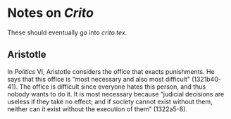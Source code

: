 # Notes on *Crito*

These should eventually go into *crito.tex*.

## Aristotle

In *Politics* VI, Aristotle considers the office that exacts punishments. He says that this office is “most necessary and also most difficult” (1321b40-41). The office is difficult since everyone hates this person, and thus nobody wants to do it. It is most necessary because “judicial decisions are useless if they take no effect; and if society cannot exist without them, neither can it exist without the execution of them” (1322a5-8).
